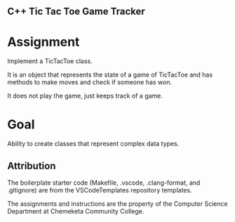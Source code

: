 ## C++ Tic Tac Toe Game Tracker

# Assignment

Implement a TicTacToe class. 

It is an object that represents the state of a game of TicTacToe and has methods to make moves and check if someone has won. 

It does not play the game, just keeps track of a game.

# Goal

Ability to create classes that represent complex data types.

## Attribution

The boilerplate starter code (Makefile, .vscode, .clang-format, and .gitignore) are from the VSCodeTemplates repository templates.

The assignments and instructions are the property of the Computer Science Department at Chemeketa Community College.
